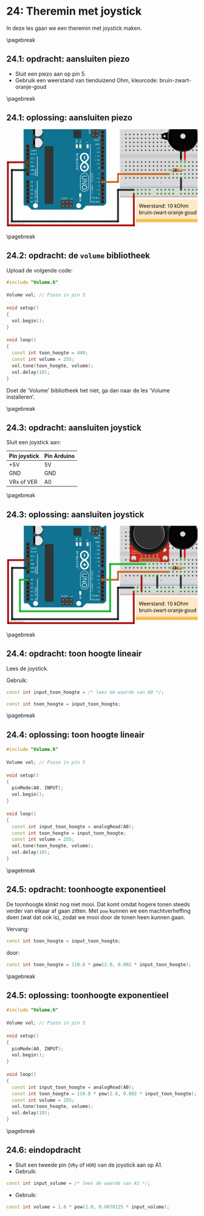 # 24: Theremin met joystick

In deze les gaan we een theremin met joystick maken.

\pagebreak

## 24.1: opdracht: aansluiten piezo

* Sluit een piezo aan op pin 5.
* Gebruik een weerstand van tienduizend Ohm,
   kleurcode: bruin-zwart-oranje-goud

\pagebreak

## 24.1: oplossing: aansluiten piezo

![Aansluiten piezo](24_theremin_joystick_piezo.png)

\pagebreak

## 24.2: opdracht: de `volume` bibliotheek

Upload de volgende code:

```c++
#include "Volume.h"

Volume vol; // Piezo in pin 5

void setup()
{
  vol.begin();
}

void loop()
{
  const int toon_hoogte = 440;
  const int volume = 255;
  vol.tone(toon_hoogte, volume);
  vol.delay(10);
}
```

Doet de 'Volume' bibliotheek het niet, ga dan naar de les 'Volume installeren'.

\pagebreak

## 24.3: opdracht: aansluiten joystick

Sluit een joystick aan:

Pin joystick|Pin Arduino
------------|-----------
+5V         |5V
GND         |GND
VRx of VER  |A0

\pagebreak

## 24.3: oplossing: aansluiten joystick

![Aansluiten joystick](24_theremin_joystick_een.png)

\pagebreak

## 24.4: opdracht: toon hoogte lineair

Lees de joystick.

Gebruik:

```c++
const int input_toon_hoogte = /* lees de waarde van A0 */;
```

```c++
const int toon_hoogte = input_toon_hoogte;
```

\pagebreak

## 24.4: oplossing: toon hoogte lineair

```c++
#include "Volume.h"

Volume vol; // Piezo in pin 5

void setup()
{
  pinMode(A0, INPUT);
  vol.begin();
}

void loop()
{
  const int input_toon_hoogte = analogRead(A0);
  const int toon_hoogte = input_toon_hoogte;
  const int volume = 255;
  vol.tone(toon_hoogte, volume);
  vol.delay(10);
}
```

\pagebreak

## 24.5: opdracht: toonhoogte exponentieel

De toonhoogte klinkt nog niet mooi.
Dat komt omdat hogere tonen steeds verder van elkaar af gaan zitten.
Met `pow` kunnen we een machtverheffing doen (wat dat ook is),
zodat we mooi door de tonen heen kunnen gaan.

Vervang:

```c++
const int toon_hoogte = input_toon_hoogte;
```

door:

```c++
const int toon_hoogte = 110.0 * pow(2.0, 0.002 * input_toon_hoogte);
```

\pagebreak

## 24.5: oplossing: toonhoogte exponentieel

```c++
#include "Volume.h"

Volume vol; // Piezo in pin 5

void setup()
{
  pinMode(A0, INPUT);
  vol.begin();
}

void loop()
{
  const int input_toon_hoogte = analogRead(A0);
  const int toon_hoogte = 110.0 * pow(2.0, 0.002 * input_toon_hoogte);
  const int volume = 255;
  vol.tone(toon_hoogte, volume);
  vol.delay(10);
}
```

\pagebreak

## 24.6: eindopdracht

* Sluit een tweede pin (`VRy` of `HOR`) van de joystick aan op A1.
* Gebruik:

```c++
const int input_volume = /* lees de waarde van A1 */;
```

* Gebruik:

```c++
const int volume = 1.0 * pow(2.0, 0.0078125 * input_volume);
```
